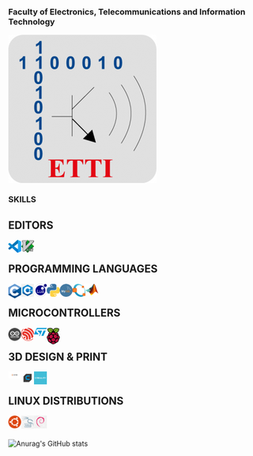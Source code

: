 ### **Faculty of Electronics, Telecommunications and Information Technology**
[<img align="center" alt="C language" src="images\ETTI.png" />][Etti_site]

### SKILLS

## EDITORS
[<img align="left" alt="Visual Studio Code" width="26px" src="https://raw.githubusercontent.com/github/explore/80688e429a7d4ef2fca1e82350fe8e3517d3494d/topics/visual-studio-code/visual-studio-code.png" />][VS_site]
[<img align="left" alt="Vim" width="26px" src="images\vim.png" />][Vim_site]

<br />

## PROGRAMMING LANGUAGES
[<img align="left" alt="C language" width="26px" src="images\C_language.png" />][C_site]
[<img align="left" alt="C++ language" width="26px" src="images\Cpp_language.png" />][C++_site]
[<img align="left" alt="Lua language" width="26px" src="images\Lua_language.png" />][Lua_site]
[<img align="left" alt="Python language" width="26px" src="images\Python_language.png" />][Python_site]
[<img align="left" alt="mysql" width="26px" src="images\mysql.png" />][Mysql_site]
[<img align="left" alt="Octave" width="26px" src="images\octave.png" />][Octave_site]
[<img align="left" alt="Matlab" width="26px" src="images\matlab.png" />][Matlab_site]

<br />

## MICROCONTROLLERS
[<img align="left" alt="arduino" width="26px" src="images\arduino.png" />][Arduino_site]
[<img align="left" alt="espressif" width="26px" src="images\espressif.png" />][Espressif_site]
[<img align="left" alt="STMicroellectronics" width="26px" src="images\STM.png" />][STM_site]
[<img align="left" alt="Raspberry pi" width="26px" src="images\raspberry_pi.png" />][RPI_site]

<br />

## 3D DESIGN & PRINT
[<img align="left" alt="Autodesk inventor" width="26px" src="images\autodesk_inventor.png" />][Inventor_site]
[<img align="left" alt="Cura" width="26px" src="images\Ultimaker_cura.png" />][Cura_site]
[<img align="left" alt="Creality" width="26px" src="images\creality.png" />][Creality_site]

<br />

## LINUX DISTRIBUTIONS
[<img align="left" alt="Ubuntu" width="26px" src="images\ubuntu.png" />][Ubuntu_site]
[<img align="left" alt="Kali" width="26px" src="images\kali.png" />][Kali_site]
[<img align="left" alt="Raspbian" width="26px" src="images\raspbian.png" />][Raspbian_site]

<br />
<br />

![Anurag's GitHub stats](https://github-readme-stats.vercel.app/api?username=snouragan&show_icons=true&theme=cobalt)

[thingiverse]: https://www.thingiverse.com/snou/designs
[VS_site]: https://code.visualstudio.com/
[Vim_site]: https://www.vim.org
[C_site]: https://en.wikipedia.org/wiki/C_(programming_language)
[C++_site]: https://en.wikipedia.org/wiki/CPP
[Lua_site]: https://www.lua.org/
[Python_site]: https://www.python.org/
[Mysql_site]: https://www.mysql.com/
[Octave_site]: https://www.gnu.org/software/octave/index
[Matlab_site]: https://www.mathworks.com/products/matlab.html
[Arduino_site]: https://www.arduino.cc/
[Espressif_site]: https://www.espressif.com/
[STM_site]: https://www.st.com/content/st_com/en.html
[RPI_site]: https://www.raspberrypi.org/
[Inventor_site]: https://www.autodesk.com/products/inventor/overview
[Cura_site]: https://ultimaker.com/software/ultimaker-cura
[Creality_site]: https://www.creality.com/
[Ubuntu_site]: https://ubuntu.com/
[Kali_site]: https://www.kali.org/
[Raspbian_site]: https://www.raspberrypi.com/software/
[Etti_site]: http://www.electronica.pub.ro/
